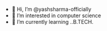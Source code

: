 - 👋 Hi, I’m @yashsharma-officially
- 👀 I’m interested in computer science
- 🌱 I’m currently learning ..B.TECH.
  
